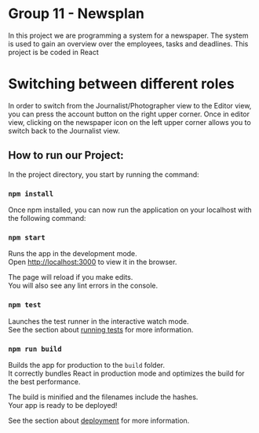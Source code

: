 # Group 11 - Newsplan

In this project we are programming a system for a newspaper. The system is used to gain an overview over the employees, tasks and deadlines. 
This project is be coded in React

# Switching between different roles

In order to switch from the Journalist/Photographer view to the Editor view, you can press the account button on the right upper corner. Once in editor view, clicking on the newspaper icon on the left upper corner allows you to switch back to the Journalist view.

## How to run our Project:

In the project directory, you start by running the command:

### `npm install`

Once npm installed, you can now run the application on your localhost with the following command:

### `npm start`

Runs the app in the development mode.\
Open [http://localhost:3000](http://localhost:3000) to view it in the browser.

The page will reload if you make edits.\
You will also see any lint errors in the console.

### `npm test`

Launches the test runner in the interactive watch mode.\
See the section about [running tests](https://facebook.github.io/create-react-app/docs/running-tests) for more information.

### `npm run build`

Builds the app for production to the `build` folder.\
It correctly bundles React in production mode and optimizes the build for the best performance.

The build is minified and the filenames include the hashes.\
Your app is ready to be deployed!

See the section about [deployment](https://facebook.github.io/create-react-app/docs/deployment) for more information.

